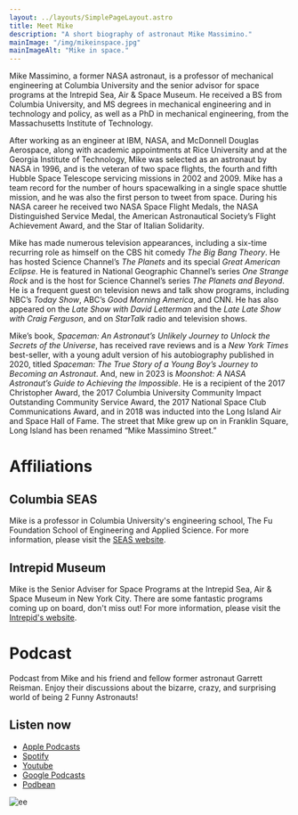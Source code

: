 ```yaml
---
layout: ../layouts/SimplePageLayout.astro
title: Meet Mike
description: "A short biography of astronaut Mike Massimino."
mainImage: "/img/mikeinspace.jpg"
mainImageAlt: "Mike in space."
---
```


Mike Massimino, a former NASA astronaut, is a professor of mechanical engineering at Columbia University and the senior advisor for space programs at the Intrepid Sea, Air & Space Museum. He received a BS from Columbia University, and MS degrees in mechanical engineering and in technology and policy, as well as a PhD in mechanical engineering, from the Massachusetts Institute of Technology.

After working as an engineer at IBM, NASA, and McDonnell Douglas Aerospace, along with academic appointments at Rice University and at the Georgia Institute of Technology, Mike was selected as an astronaut by NASA in 1996, and is the veteran of two space flights, the fourth and fifth Hubble Space Telescope servicing missions in 2002 and 2009. Mike has a team record for the number of hours spacewalking in a single space shuttle mission, and he was also the first person to tweet from space. During his NASA career he received two NASA Space Flight Medals, the NASA Distinguished Service Medal, the American Astronautical Society’s Flight Achievement Award, and the Star of Italian Solidarity.

Mike has made numerous television appearances, including a six-time recurring role as himself on the CBS hit comedy _The Big Bang Theory_. He has hosted Science Channel’s _The Planets_ and its special _Great American Eclipse_. He is featured in National Geographic Channel’s series _One Strange Rock_ and is the host for Science Channel’s series _The Planets and Beyond_. He is a frequent guest on television news and talk show programs, including NBC’s _Today Show_, ABC’s _Good Morning America_, and CNN. He has also appeared on the _Late Show with David Letterman_ and the _Late Late Show with Craig Ferguson_, and on _StarTalk_ radio and television shows.

Mike’s book, _Spaceman: An Astronaut’s Unlikely Journey to Unlock the Secrets of the Universe_, has received rave reviews and is a _New York Times_ best-seller, with a young adult version of his autobiography published in 2020, titled _Spaceman: The True Story of a Young Boy’s Journey to Becoming an Astronaut_. And, new in 2023 is _Moonshot: A NASA Astronaut’s Guide to Achieving the Impossible_. He is a recipient of the 2017 Christopher Award, the 2017 Columbia University Community Impact Outstanding Community Service Award, the 2017 National Space Club Communications Award, and in 2018 was inducted into the Long Island Air and Space Hall of Fame. The street that Mike grew up on in Franklin Square, Long Island has been renamed “Mike Massimino Street.”

# Affiliations

## Columbia SEAS

Mike is a professor in Columbia University's engineering school, The Fu Foundation School of Engineering and Applied Science. For more information, please visit the [SEAS website](https://engineering.columbia.edu/).

## Intrepid Museum

Mike is the Senior Adviser for Space Programs at the Intrepid Sea, Air & Space Museum in New York City. There are some fantastic programs coming up on board, don't miss out! For more information, please visit the [Intrepid's website](https://www.intrepidmuseum.org/).

# Podcast

Podcast from Mike and his friend and fellow former astronaut Garrett Reisman. Enjoy their discussions about the bizarre, crazy, and surprising world of being 2 Funny Astronauts!

## Listen now

- [Apple Podcasts](https://podcasts.apple.com/us/podcast/2-funny-astronauts/id1565032832?uo=4&ls=1&at=11lEW&ct=sczdx8)
- [Spotify](https://open.spotify.com/show/5WTiPHCLmm58LRBVX6bQjd)
- [Youtube](https://www.youtube.com/channel/UCb6VG031XF9lZAg1tGq548A)
- [Google Podcasts](https://podcasts.google.com/feed/aHR0cHM6Ly8yZnVubnlhc3Ryb25hdXRzLmNvbS9mZWVkLnhtbA)
- [Podbean](https://2funnyastronauts.com/)

![ee](../assets/2_funny_astronauts_podcast_logo.jpg)
